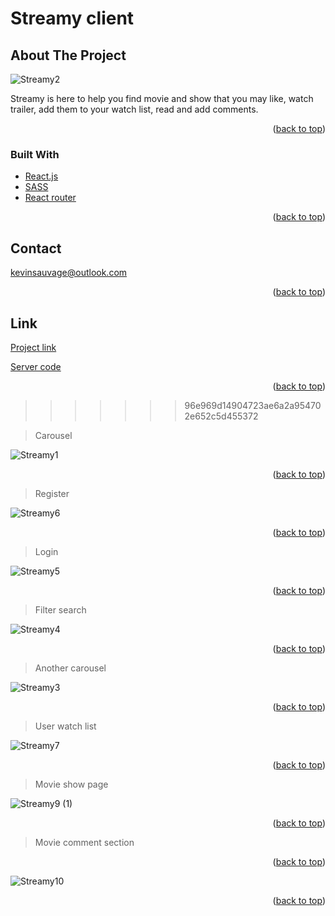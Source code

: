 <div id="top"></div>

# Streamy client

## About The Project

![Streamy2](https://user-images.githubusercontent.com/64160579/161816019-39e83deb-0b8b-41eb-9baf-9b79717a0e42.png)

Streamy is here to help you find movie and show that you may like, watch trailer, add them to your watch list, read and add comments.

<p align="right">(<a href="#top">back to top</a>)</p>

### Built With

- [React.js](https://reactjs.org/)
- [SASS](https://sass-lang.com/)
- [React router](https://reactrouter.com/)

<p align="right">(<a href="#top">back to top</a>)</p>

<!-- CONTACT -->

## Contact

kevinsauvage@outlook.com

<p align="right">(<a href="#top">back to top</a>)</p>

## Link

[Project link](https://streamy.fun/)

[Server code](https://github.com/kevinsauvage/streamy-server)

<p align="right">(<a href="#top">back to top</a>)</p>

> > > > > > > 96e969d14904723ae6a2a954702e652c5d455372

> Carousel

![Streamy1](https://user-images.githubusercontent.com/64160579/161815911-18c92a2a-b8d0-4faf-8e00-8f5b685893a5.png)

<p align="right">(<a href="#top">back to top</a>)</p>

> Register

![Streamy6](https://user-images.githubusercontent.com/64160579/161816008-c01a8f77-4625-4bfd-82dc-80f3d7e00735.png)

<p align="right">(<a href="#top">back to top</a>)</p>

> Login

![Streamy5](https://user-images.githubusercontent.com/64160579/161816011-b98542f2-a6be-4e66-a34b-877f0852d9fb.png)

<p align="right">(<a href="#top">back to top</a>)</p>

> Filter search

![Streamy4](https://user-images.githubusercontent.com/64160579/161816013-f765ce58-fd09-49cc-8712-e3f7fb0c8b78.png)

<p align="right">(<a href="#top">back to top</a>)</p>

> Another carousel

![Streamy3](https://user-images.githubusercontent.com/64160579/161816016-42e9770d-6d83-4b09-8301-6a7be6ed5881.png)

<p align="right">(<a href="#top">back to top</a>)</p>

> User watch list

![Streamy7](https://user-images.githubusercontent.com/64160579/161816022-076a8a4f-bf69-49ac-b671-67ba380ff409.png)

<p align="right">(<a href="#top">back to top</a>)</p>

> Movie show page

![Streamy9 (1)](https://user-images.githubusercontent.com/64160579/162015152-16df9f20-313f-423a-a01f-4306ae59fd5e.png)

<p align="right">(<a href="#top">back to top</a>)</p>

> Movie comment section

<p align="right">(<a href="#top">back to top</a>)</p>

![Streamy10](https://user-images.githubusercontent.com/64160579/162015212-7dc11dd3-811f-496f-bdec-d693e226c73b.png)

<p align="right">(<a href="#top">back to top</a>)</p>
